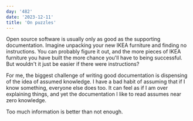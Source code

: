 ```yaml
---
day: '482'
date: '2023-12-11'
title: 'On puzzles'
---
```


Open source software is usually only as good as the supporting documentation. Imagine unpacking your new IKEA furniture and finding no instructions. You can probably figure it out, and the more pieces of IKEA furniture you have built the more chance you'll have to being successful. But wouldn't it just be easier if there were instructions?

For me, the biggest challenge of writing good documentation is dispensing of the idea of assumed knowledge. I have a bad habit of assuming that if I know something, everyone else does too. It can feel as if I am over explaining things, and yet the documentation I like to read assumes near zero knowledge.

Too much information is better than not enough.
